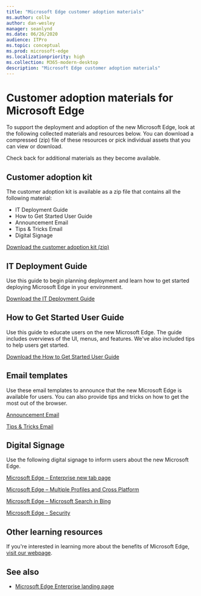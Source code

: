 ```yaml
---
title: "Microsoft Edge customer adoption materials"
ms.author: collw
author: dan-wesley
manager: seanlynd
ms.date: 06/26/2020
audience: ITPro
ms.topic: conceptual
ms.prod: microsoft-edge
ms.localizationpriority: high
ms.collection: M365-modern-desktop
description: "Microsoft Edge customer adoption materials"
---
```


# Customer adoption materials for Microsoft Edge

To support the deployment and adoption of the new Microsoft Edge, look at the following collected materials and resources below. You can download a compressed (zip) file of these resources or pick individual assets that you can view or download.

Check back for additional materials as they become available.

## Customer adoption kit

The customer adoption kit is available as a zip file that contains all the following material:

- IT Deployment Guide
- How to Get Started User Guide
- Announcement Email
- Tips & Tricks Email
- Digital Signage

[Download the customer adoption kit (zip)](media/microsoft-edge-customer-adoption/Customer-Adoption-Kit-Microsoft-Edge.zip)

## IT Deployment Guide

Use this guide to begin planning deployment and learn how to get started deploying Microsoft Edge in your environment.

[Download the IT Deployment Guide](media/microsoft-edge-customer-adoption/commercial-deployment-guide-microsoft-edge.pdf)

## How to Get Started User Guide

Use this guide to educate users on the new Microsoft Edge. The guide includes overviews of the UI, menus, and features. We've also included tips to help users get started.

[Download the How to Get Started User Guide](media/microsoft-edge-customer-adoption/Microsoft-Edge_How-To-Get-Started_User-Guide.pdf)

## Email templates

Use these email templates to announce that the new Microsoft Edge is available for users. You can also provide tips and tricks on how to get the most out of the browser.

[Announcement Email](media/microsoft-edge-customer-adoption/Commercial-Announcement-Email-Microsoft-Edge.oft)

[Tips & Tricks Email](media/microsoft-edge-customer-adoption/Commercial-Tips-and-Tricks-Email1-Microsoft-Edge.oft)

## Digital Signage

Use the following digital signage to inform users about the new Microsoft Edge.

[Microsoft Edge – Enterprise new tab page](media/microsoft-edge-customer-adoption/Microsoft-Edge-Digital-Signage-Enterprise-New-Tab-Page.pdf)

[Microsoft Edge – Multiple Profiles and Cross Platform](media/microsoft-edge-customer-adoption/Microsoft-Edge-Digital-Signage-Multiple-Profiles-and-Cross-Platform.pdf)

[Microsoft Edge – Microsoft Search in Bing](media/microsoft-edge-customer-adoption/Microsoft-Edge-Digital-Signage-Microsoft-Search-in-Bing.pdf)

[Microsoft Edge - Security](media/microsoft-edge-customer-adoption/Microsoft-Edge-Digital-Signage-Security.pdf)

## Other learning resources

If you're interested in learning more about the benefits of Microsoft Edge, [visit our webpage](https://www.microsoft.com/edge/business).

## See also

- [Microsoft Edge Enterprise landing page](https://aka.ms/EdgeEnterprise)
